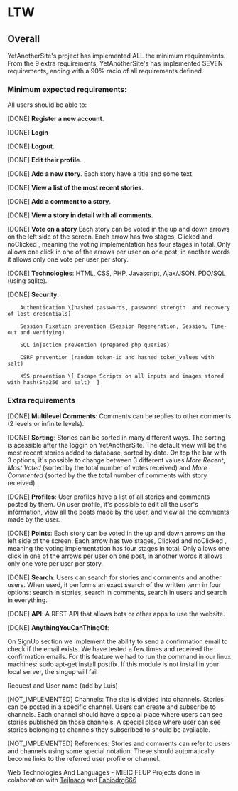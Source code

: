 # **LTW**

## Overall

YetAnotherSite's project has implemented ALL the minimum requirements.  
From the 9 extra requirements, YetAnotherSite's has implemented SEVEN requirements, ending with a 90% racio of all
requirements defined.

### Minimum expected requirements:

All users should be able to:
  
  [DONE] __Register a new account__.
  
  [DONE] __Login__
  
  [DONE] __Logout__.
  
  [DONE] __Edit their profile__.
  
  [DONE] __Add a new story__. Each story have a title and some text.
  
  [DONE] __View a list of the most recent stories__.
  
  [DONE] __Add a comment to a story__.
  
  [DONE] __View a story in detail with all comments__.
  
  [DONE] __Vote on a story__ Each story can be voted in the up and down arrows on the left side of the screen. Each arrow has two stages, Clicked and noClicked , meaning the voting implementation has four stages in total. Only allows one click in one of the arrows per user on one post, in another words it allows only one vote per user per story.
 
  [DONE] __Technologies__: HTML, CSS, PHP, Javascript, Ajax/JSON, PDO/SQL (using sqlite).

  [DONE] __Security__: 
  
        Authentication \[hashed passwords, password strength  and recovery of lost credentials]

        Session Fixation prevention (Session Regeneration, Session, Time-out and verifying)

        SQL injection prevention (prepared php queries)

        CSRF prevention (random token-id and hashed token_values with salt)

        XSS prevention \[ Escape Scripts on all inputs and images stored with hash(Sha256 and salt)  ]

### Extra requirements

[DONE] __Multilevel Comments__: Comments can be replies to other comments (2 levels or infinite levels).

[DONE] __Sorting__: Stories can be sorted in many different ways. The sorting is acessible after the loggin 
on YetAnotherSite. The default view will be the most recent stories added to database, sorted by date. On top the bar with 3 options, it's possible to change between 3 different values _More Recent_, _Most Voted_ (sorted by the total number of votes received) and _More Commented_ (sorted by the the total number of comments with story received).

[DONE] __Profiles__: User profiles have a list of all stories and comments posted by them. On user profile, it's possible to edit all the user's information, view all the posts made by the user, and view all the comments made by the user.

[DONE] __Points__: Each story can be voted in the up and down arrows on the left side of the screen. Each arrow has two stages, Clicked and noClicked , meaning the voting implementation has four stages in total. Only allows one click in one of the arrows per user on one post, in another words it allows only one vote per user per story.    

[DONE] __Search__: Users can search for stories and comments and another users. When used, it performs an exact search of the written term in four options: search in stories, search in comments, search in users and  search in everything.

[DONE] __API__: A REST API that allows bots or other apps to use the website.

[DONE] __AnythingYouCanThingOf__:

On SignUp section we implement the ability to send a confirmation email to check if the email exists. We have tested a few times and received the confirmation emails. For this feature we had to run the command in our linux machines:
sudo apt-get install postfix. If this module is not install in your local server, the singup will fail

Request  and User name (add by Luis)





[NOT_IMPLEMENTED] Channels: The site is divided into channels. Stories can be posted in a specific channel. Users can create and subscribe to channels. 
Each channel should have a special place where users can see stories published on those channels. A special place where user can see stories belonging to channels they subscribed to should be available.

[NOT_IMPLEMENTED] References: Stories and comments can refer to users and channels using some special notation. These should automatically become links 
to the referred user profile or channel.


Web Technologies And Languages - MIEIC FEUP
Projects done in colaboration with [TejInaco](https://github.com/TejInaco) and [Fabiodrg666](https://github.com/Fabiodrg666)

